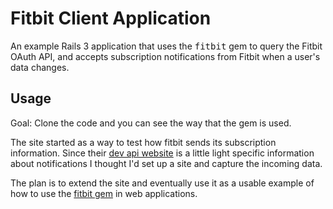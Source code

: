 # Fitbit Client Application #

An example Rails 3 application that uses the <tt>fitbit</tt> gem to query the Fitbit OAuth API, and accepts 
subscription notifications from Fitbit when a user's data changes.

## Usage ##

Goal: Clone the code and you can see the way that the gem is used.

The site started as a way to test how fitbit sends its subscription information.  Since their [dev api website](http://wiki.fitbit.com/display/API/Subscriptions-API) is a little light specific information about notifications I thought I'd set up a site and capture the incoming data.

The plan is to extend the site and eventually use it as a usable example of how to use the [fitbit gem](https://github.com/whazzmaster/fitbit) in web applications.